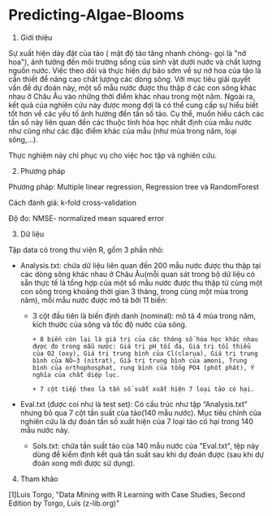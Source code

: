 # Predicting-Algae-Blooms
1. Giới thiệu

  Sự xuất hiện dày đặt của tảo ( mật độ tảo tăng nhanh chóng- gọi là "nở hoa"), ảnh tưởng đến môi trường sống của sinh vật dưới nước và chất lượng nguồn nước. Việc theo dõi và thực hiện dự báo sớm về sự nở hoa của tảo là cần thiết để nâng cao chất lượng các dòng sông. Với mục tiêu giải quyết vấn đề dự đoán này, một số mẫu nước được thu thập ở các con sông khác nhau ở Châu Âu vào những thời điểm khác nhau trong một năm. Ngoài ra, kết quả của nghiên cứu này được mong đợi là có thể cung cấp sự hiểu biết tốt hơn về các yếu tố ảnh hưởng đến tần số tảo. Cụ thể, muốn hiểu cách các tần số này liên quan đến các thuộc tính hóa học nhất định của mẫu nước như cũng như các đặc điểm khác của mẫu (như mùa trong năm, loại sông,...).
  
  Thực nghiệm này chỉ phục vụ cho việc hoc tập và nghiên cứu.

2. Phương pháp

Phương pháp: Multiple linear regression, Regression tree và RandomForest

Cách đánh giá:  k-fold cross-validation

Độ đo: NMSE- normalized mean squared error

3. Dữ liệu

  Tập data có trong thư viện R, gồm 3 phần nhỏ:
  
  * Analysis.txt: chứa dữ liệu liên quan đến 200 mẫu nước được thu thập tại các dòng sông khác nhau ở Châu Âu(mỗi quan sát trong bộ dữ liệu có sẵn thực tế là tổng hợp của một số mẫu nước được thu thập từ cùng một con sông trong khoảng thời gian 3 tháng, trong cùng một mùa trong năm), mỗi mẫu nước được mô tả bởi 11 biến:
			
      + 3 cột đầu tiên là biến định danh (nominal): mô tả 4 mùa trong năm, kích thước của sông và tốc độ nước của sông.
      
			+ 8 biến còn lại là giá trị của các thông số hóa học khác nhau được đo trong mẫu nước: Giá trị pH tối đa, Giá trị tối thiểu của O2 (oxy), Giá trị trung bình của Cl(clorua), Giá trị trung bình của NO−3 (nitrat), Giá trị trung bình của amoni, Trung bình của orthophosphat, rung bình của tổng PO4 (phốt phát), Ý nghĩa của chất diệp lục.
      
			+ 7 cột tiếp theo là tần số suất xuất hiện 7 loại tảo có hại.
      
  * Eval.txt (được coi như là test set): Có cấu trúc như tập “Analysis.txt” nhưng bỏ qua 7 cột tần suất của tảo(140 mẫu nước). Mục tiêu chính của nghiên cứu là dự đoán tần số xuất hiện của 7 loại tảo có hại trong 140 mẫu nước này.
    
	* Sols.txt: chứa tần suất tảo của 140 mẫu nước của "Eval.txt", tệp này dùng để kiểm định kết quả tần suất sau khi dự đoán được (sau khi dự đoán xong mới được sử dụng).

4. Tham khảo

[1]Luis Torgo, "Data Mining with R Learning with Case Studies, Second Edition by Torgo, Luís (z-lib.org)"
